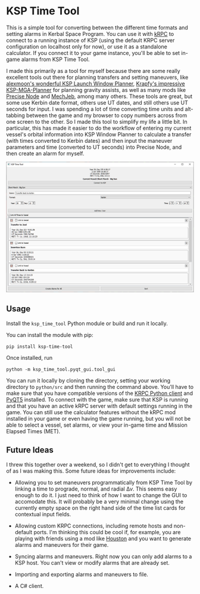 # KSP Time Tool

This is a simple tool for converting between the different time formats and setting alarms in Kerbal Space Program. You can use it with [kRPC](https://forum.kerbalspaceprogram.com/topic/130742-112x-krpc-control-the-game-using-c-c-java-lua-python-ruby-haskell-c-arduino-v054/) to connect to a running instance of KSP (using the default KRPC server configuration on localhost only for now), or use it as a standalone calculator. If you connect it to your game instance, you'll be able to set in-game alarms from KSP Time Tool.

I made this primarily as a tool for myself because there are some really excellent tools out there for planning transfers and setting maneuvers, like [alexmoon's wonderful KSP Launch Window Planner](https://alexmoon.github.io/ksp), [Krapfy's impressive KSP-MGA-Planner](https://krafpy.github.io/KSP-MGA-Planner/) for planning gravity assists, as well as many mods like [Precise Node](https://forum.kerbalspaceprogram.com/topic/161855-112x-precise-node-continued-precisely-edit-your-maneuver-nodes/) and [MechJeb](https://forum.kerbalspaceprogram.com/topic/154834-112x-anatid-robotics-mumech-mechjeb-autopilot-2143-4th-march-2023/), among many others. These tools are great, but some use Kerbin date format, others use UT dates, and still others use UT seconds for input. I was spending a lot of time converting time units and alt-tabbing between the game and my browser to copy numbers across from one screen to the other. So I made this tool to simplify my life a little bit. In particular, this has made it easier to do the workflow of entering my current vessel's orbital information into KSP Window Planner to calculate a transfer (with times converted to Kerbin dates) and then input the maneuver parameters and time (converted to UT seconds) into Precise Node, and then create an alarm for myself.

![KSP Time Tool](https://github.com/aepereira/ksp-time-tool/blob/main/images/screenshot.png?raw=true)

## Usage

Install the `ksp_time_tool` Python module or build and run it locally.

You can install the module with pip:
```console
pip install ksp-time-tool
```

Once installed, run

```console
python -m ksp_time_tool.pyqt_gui.tool_gui
```

You can run it locally by cloning the directory, setting your working directory to `python/src` and then running the command above. You'll have to make sure that you have compatible versions of the [KRPC Python client](https://pypi.org/project/krpc/) and [PyQT5](https://pypi.org/project/PyQt5/) installed. To connect with the game, make sure that KSP is running and that you have an active kRPC server with default settings running in the game. You can still use the calculator features without the kRPC mod installed in your game or even having the game running, but you will not be able to select a vessel, set alarms, or view your in-game time and Mission Elapsed Times (MET).

## Future Ideas

I threw this together over a weekend, so I didn't get to everything I thought of as I was making this. Some future ideas for improvements include:

* Allowing you to set maneuvers programmatically from KSP Time Tool by linking a time to prograde, normal, and radial $∆v$. This seems easy enough to do it. I just need to think of how I want to change the GUI to accomodate this. It will probably be a very minimal change using the currently empty space on the right hand side of the time list cards for contextual input fields.

* Allowing custom KRPC connections, including remote hosts and non-default ports. I'm thinking this could be cool if, for example, you are playing with friends using a mod like [Houston](https://forum.kerbalspaceprogram.com/topic/118867-104-houston-v100-a-mission-control-ui-for-telemachus/) and you want to generate alarms and maneuvers for their game.

* Syncing alarms and maneuvers. Right now you can only add alarms to a KSP host. You can't view or modify alarms that are already set.

* Importing and exporting alarms and maneuvers to file.

* A C# client.
